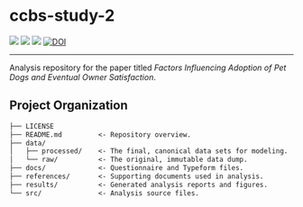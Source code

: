 # ccbs-study-2

<p align="left">
    <a href="LICENSE" alt="License">
        <img src="https://img.shields.io/github/license/iandinwoodie/ccbs-study-2" /></a>
    <img src="https://img.shields.io/github/repo-size/iandinwoodie/ccbs-study-2" />
    <a href="https://github.com/iandinwoodie/ccbs-study-2/releases" alt="Latest Release">
        <img src="https://img.shields.io/github/v/tag/iandinwoodie/ccbs-study-2" /></a>
    <a href="https://zenodo.org/badge/latestdoi/347491818"><img src="https://zenodo.org/badge/347491818.svg" alt="DOI"></a>
</p>

---

Analysis repository for the paper titled _Factors Influencing Adoption of Pet
Dogs and Eventual Owner Satisfaction_.

## Project Organization

```txt
├── LICENSE
├── README.md         <- Repository overview.
├── data/
│   ├── processed/    <- The final, canonical data sets for modeling.
│   └── raw/          <- The original, immutable data dump.
├── docs/             <- Questionnaire and Typeform files.
├── references/       <- Supporting documents used in analysis.
├── results/          <- Generated analysis reports and figures.
└── src/              <- Analysis source files.
```



